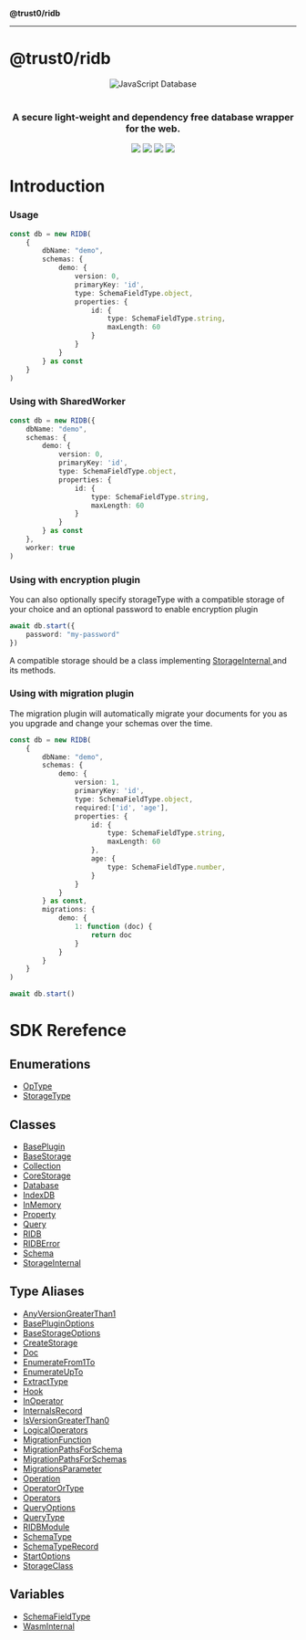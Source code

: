 **@trust0/ridb**

***

# @trust0/ridb

<p align="center">
 <img src="https://cdn.jsdelivr.net/gh/trust0-project/ridb@latest/docs/logo.svg" alt="JavaScript Database" />
 <br />
 <br />
 <h3 align="center">A secure light-weight and dependency free database wrapper for the web.</h3>
</p>
<p align="center">
  <a href="https://github.com/trust0-project/RIDB/releases"><img src="https://img.shields.io/github/v/release/trust0-project/ridb?color=%23ff00a0&include_prereleases&label=version&sort=semver&style=flat-square"></a>
  <a href="#"><img src="https://img.shields.io/npm/types/rxdb?style=flat-square"></a>
  <a href="https://raw.githubusercontent.com/trust0-project/RIDB/refs/heads/main/LICENSE"><img src="https://img.shields.io/github/license/trust0-project/ridb?style=flat-square"></a>
  <a href="https://www.npmjs.com/package/@trust0/ridb"><img src="https://img.shields.io/npm/dm/@trust0/ridb?color=c63a3b&style=flat-square"></a>   
</p>
<h1>Introduction</h1>

### Usage
```typescript
const db = new RIDB(
    {
        dbName: "demo",
        schemas: {
            demo: {
                version: 0,
                primaryKey: 'id',
                type: SchemaFieldType.object,
                properties: {
                    id: {
                        type: SchemaFieldType.string,
                        maxLength: 60
                    }
                }
            }
        } as const
    }
)
```

### Using with SharedWorker

```typescript
const db = new RIDB({
    dbName: "demo",
    schemas: {
        demo: {
            version: 0,
            primaryKey: 'id',
            type: SchemaFieldType.object,
            properties: {
                id: {
                    type: SchemaFieldType.string,
                    maxLength: 60
                }
            }
        } as const
    },
    worker: true
)
```

### Using with encryption plugin
You can also optionally specify storageType with a compatible storage of your choice and an optional password to enable encryption plugin
```typescript
await db.start({
    password: "my-password"
})
```

A compatible storage should be a class implementing [StorageInternal<SchemaType> ](_media/StorageInternal.md) and its methods.

### Using with migration plugin
The migration plugin will automatically migrate your documents for you as you upgrade and change your schemas over the time. 

```typescript
const db = new RIDB(
    {
        dbName: "demo",
        schemas: {
            demo: {
                version: 1,
                primaryKey: 'id',
                type: SchemaFieldType.object,
                required:['id', 'age'],
                properties: {
                    id: {
                        type: SchemaFieldType.string,
                        maxLength: 60
                    },
                    age: {
                        type: SchemaFieldType.number,
                    }
                }
            }
        } as const,
        migrations: {
            demo: {
                1: function (doc) {
                    return doc
                }
            }
        }
    }
)

await db.start()
```
# SDK Rerefence

## Enumerations

- [OpType](enumerations/OpType.md)
- [StorageType](enumerations/StorageType.md)

## Classes

- [BasePlugin](classes/BasePlugin.md)
- [BaseStorage](classes/BaseStorage.md)
- [Collection](classes/Collection.md)
- [CoreStorage](classes/CoreStorage.md)
- [Database](classes/Database.md)
- [IndexDB](classes/IndexDB.md)
- [InMemory](classes/InMemory.md)
- [Property](classes/Property.md)
- [Query](classes/Query.md)
- [RIDB](classes/RIDB.md)
- [RIDBError](classes/RIDBError.md)
- [Schema](classes/Schema.md)
- [StorageInternal](classes/StorageInternal.md)

## Type Aliases

- [AnyVersionGreaterThan1](type-aliases/AnyVersionGreaterThan1.md)
- [BasePluginOptions](type-aliases/BasePluginOptions.md)
- [BaseStorageOptions](type-aliases/BaseStorageOptions.md)
- [CreateStorage](type-aliases/CreateStorage.md)
- [Doc](type-aliases/Doc.md)
- [EnumerateFrom1To](type-aliases/EnumerateFrom1To.md)
- [EnumerateUpTo](type-aliases/EnumerateUpTo.md)
- [ExtractType](type-aliases/ExtractType.md)
- [Hook](type-aliases/Hook.md)
- [InOperator](type-aliases/InOperator.md)
- [InternalsRecord](type-aliases/InternalsRecord.md)
- [IsVersionGreaterThan0](type-aliases/IsVersionGreaterThan0.md)
- [LogicalOperators](type-aliases/LogicalOperators.md)
- [MigrationFunction](type-aliases/MigrationFunction.md)
- [MigrationPathsForSchema](type-aliases/MigrationPathsForSchema.md)
- [MigrationPathsForSchemas](type-aliases/MigrationPathsForSchemas.md)
- [MigrationsParameter](type-aliases/MigrationsParameter.md)
- [Operation](type-aliases/Operation.md)
- [OperatorOrType](type-aliases/OperatorOrType.md)
- [Operators](type-aliases/Operators.md)
- [QueryOptions](type-aliases/QueryOptions.md)
- [QueryType](type-aliases/QueryType.md)
- [RIDBModule](type-aliases/RIDBModule.md)
- [SchemaType](type-aliases/SchemaType.md)
- [SchemaTypeRecord](type-aliases/SchemaTypeRecord.md)
- [StartOptions](type-aliases/StartOptions.md)
- [StorageClass](type-aliases/StorageClass.md)

## Variables

- [SchemaFieldType](variables/SchemaFieldType.md)
- [WasmInternal](variables/WasmInternal.md)
